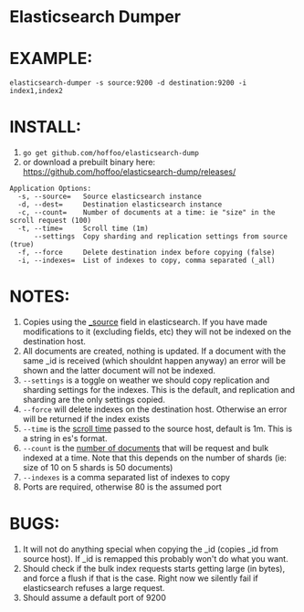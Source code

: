 Elasticsearch Dumper
===

EXAMPLE:
==
```elasticsearch-dumper -s source:9200 -d destination:9200 -i index1,index2```

INSTALL:
==
1. ```go get github.com/hoffoo/elasticsearch-dump```
2. or download a prebuilt binary here: https://github.com/hoffoo/elasticsearch-dump/releases/


```
Application Options:
  -s, --source=   Source elasticsearch instance
  -d, --dest=     Destination elasticsearch instance
  -c, --count=    Number of documents at a time: ie "size" in the scroll request (100)
  -t, --time=     Scroll time (1m)
      --settings  Copy sharding and replication settings from source (true)
  -f, --force     Delete destination index before copying (false)
  -i, --indexes=  List of indexes to copy, comma separated (_all)
```

NOTES:
==

1. Copies using the [_source](http://www.elasticsearch.org/guide/en/elasticsearch/reference/current/mapping-source-field.html) field in elasticsearch. If you have made modifications to it (excluding fields, etc) they will not be indexed on the destination host.
1. All documents are created, nothing is updated. If a document with the same _id is received (which shouldnt happen anyway) an error will be shown and the latter document will not be indexed.
1. ```--settings``` is a toggle on weather we should copy replication and sharding settings for the indexes. This is the default, and replication and sharding are the only settings copied.
1. ```--force``` will delete indexes on the destination host. Otherwise an error will be returned if the index exists
1. ```--time``` is the [scroll time](http://www.elasticsearch.org/guide/en/elasticsearch/reference/current/search-request-scroll.html#scroll-search-context) passed to the source host, default is 1m. This is a string in es's format.
1. ```--count``` is the [number of documents](http://www.elasticsearch.org/guide/en/elasticsearch/reference/current/search-request-scroll.html#scroll-scan) that will be request and bulk indexed at a time. Note that this depends on the number of shards (ie: size of 10 on 5 shards is 50 documents)
1. ```--indexes``` is a comma separated list of indexes to copy
1. Ports are required, otherwise 80 is the assumed port

BUGS:
==

1. It will not do anything special when copying the _id (copies _id from source host). If _id is remapped this probably won't do what you want.
1. Should check if the bulk index requests starts getting large (in bytes), and force a flush if that is the case. Right now we silently fail if elasticsearch refuses a large request.
1. Should assume a default port of 9200
